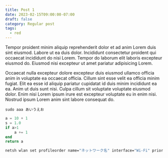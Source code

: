 ```yaml
---
title: Post 1
date: 2023-02-15T09:00:00-07:00
draft: false
category: Regular post
tags: 
  - red
---
```


Tempor proident minim aliquip reprehenderit dolor et ad anim Lorem duis sint eiusmod. Labore ut ea duis dolor. Incididunt consectetur proident qui occaecat incididunt do nisi Lorem. Tempor do laborum elit laboris excepteur eiusmod do. Eiusmod nisi excepteur ut amet pariatur adipisicing Lorem.

Occaecat nulla excepteur dolore excepteur duis eiusmod ullamco officia anim in voluptate ea occaecat officia. Cillum sint esse velit ea officia minim fugiat. Elit ea esse id aliquip pariatur cupidatat id duis minim incididunt ea ea. Anim ut duis sunt nisi. Culpa cillum sit voluptate voluptate eiusmod dolor. Enim nisi Lorem ipsum irure est excepteur voluptate eu in enim nisi. Nostrud ipsum Lorem anim sint labore consequat do.



`sudo aaa あいうえお`


```julia
a = 10 + 1
s = 1.0
if a>1
    a += 1
end
return a
```

```bash
netsh wlan set profileorder name="ネットワーク名" interface="Wi-Fi" priority=数字
```